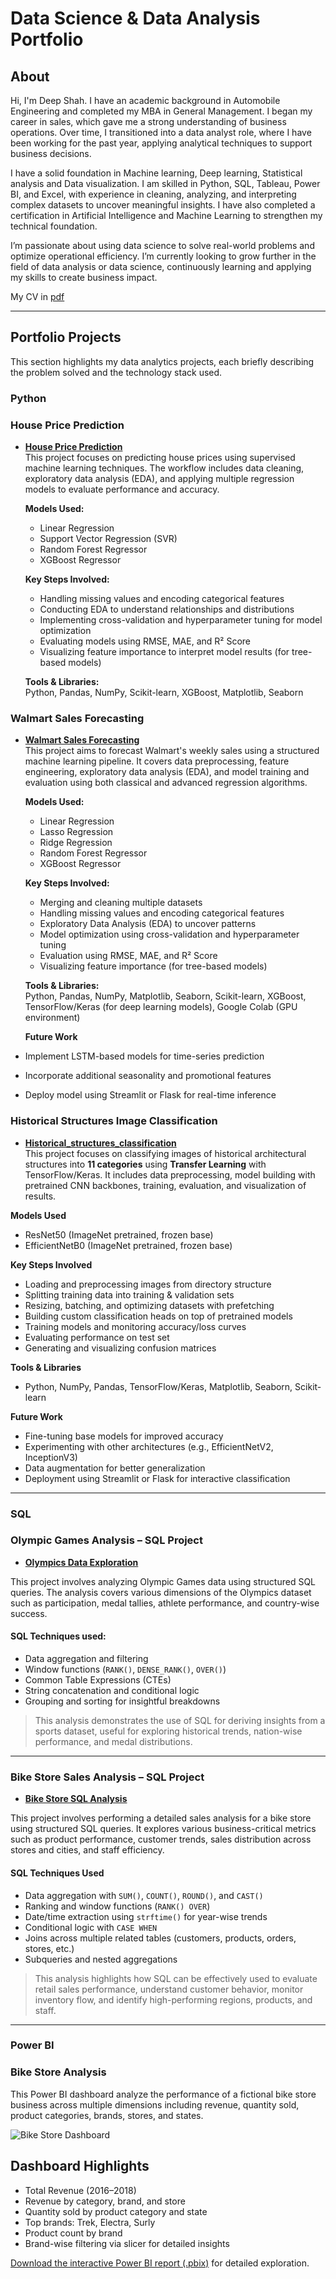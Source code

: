 # Data Science & Data Analysis Portfolio

##  About

Hi, I'm Deep Shah. I have an academic background in Automobile Engineering and completed my MBA in General Management. I began my career in sales, which gave me a strong understanding of business operations. Over time, I transitioned into a data analyst role, where I have been working for the past year, applying analytical techniques to support business decisions.

I have a solid foundation in Machine learning, Deep learning, Statistical analysis and Data visualization. I am skilled in Python, SQL, Tableau, Power BI, and Excel, with experience in cleaning, analyzing, and interpreting complex datasets to uncover meaningful insights. I have also completed a certification in Artificial Intelligence and Machine Learning to strengthen my technical foundation.

I’m passionate about using data science to solve real-world problems and optimize operational efficiency. I’m currently looking to grow further in the field of data analysis or data science, continuously learning and applying my skills to create business impact.

My CV in [pdf](./Deep%20Shah_Resume.pdf)

---

##  Portfolio Projects
This section highlights my data analytics projects, each briefly describing the problem solved and the technology stack used.

### Python
###  House Price Prediction

- **[House Price Prediction](House%20Price%20Prediction/House_Price_Prediction.ipynb)**  
  This project focuses on predicting house prices using supervised machine learning techniques. The workflow includes data cleaning, exploratory data analysis (EDA), and applying multiple regression models to evaluate performance and accuracy.

  **Models Used:**
  - Linear Regression  
  - Support Vector Regression (SVR)  
  - Random Forest Regressor  
  - XGBoost Regressor  

  **Key Steps Involved:**
  - Handling missing values and encoding categorical features  
  - Conducting EDA to understand relationships and distributions  
  - Implementing cross-validation and hyperparameter tuning for model optimization  
  - Evaluating models using RMSE, MAE, and R² Score  
  - Visualizing feature importance to interpret model results (for tree-based models)  

  **Tools & Libraries:**  
  Python, Pandas, NumPy, Scikit-learn, XGBoost, Matplotlib, Seaborn

### Walmart Sales Forecasting

- **[Walmart Sales Forecasting](Walmart%20Sales%20Forecast/Walmart_Sales_Forecast.ipynb)**  
 This project aims to forecast Walmart's weekly sales using a structured machine learning pipeline. It covers data preprocessing, feature engineering, exploratory data analysis (EDA), and model training and   evaluation using both classical and advanced regression algorithms.

  **Models Used:**
  - Linear Regression
  - Lasso Regression
  - Ridge Regression
  - Random Forest Regressor  
  - XGBoost Regressor  

  **Key Steps Involved:**
  - Merging and cleaning multiple datasets
  - Handling missing values and encoding categorical features
  - Exploratory Data Analysis (EDA) to uncover patterns
  - Model optimization using cross-validation and hyperparameter tuning
  - Evaluation using RMSE, MAE, and R² Score
  - Visualizing feature importance (for tree-based models)

  **Tools & Libraries:**  
   Python, Pandas, NumPy, Matplotlib, Seaborn, Scikit-learn, XGBoost, TensorFlow/Keras (for deep learning models), Google Colab (GPU environment)

   **Future Work**
 - Implement LSTM-based models for time-series prediction
 - Incorporate additional seasonality and promotional features
 - Deploy model using Streamlit or Flask for real-time inference

### Historical Structures Image Classification

- **[Historical_structures_classification](Historical_Structures_Classification.ipynb)**  
 This project focuses on classifying images of historical architectural structures into **11 categories** using **Transfer Learning** with TensorFlow/Keras. It includes data preprocessing, model building with pretrained CNN backbones, training, evaluation, and visualization of results.  

 **Models Used**  
 - ResNet50 (ImageNet pretrained, frozen base)  
 - EfficientNetB0 (ImageNet pretrained, frozen base)
  
 **Key Steps Involved**  
 - Loading and preprocessing images from directory structure  
 - Splitting training data into training & validation sets  
 - Resizing, batching, and optimizing datasets with prefetching  
 - Building custom classification heads on top of pretrained models  
 - Training models and monitoring accuracy/loss curves  
 - Evaluating performance on test set  
 - Generating and visualizing confusion matrices

 **Tools & Libraries**  
 - Python, NumPy, Pandas, TensorFlow/Keras, Matplotlib, Seaborn, Scikit-learn 

 **Future Work**  
 - Fine-tuning base models for improved accuracy  
 - Experimenting with other architectures (e.g., EfficientNetV2, InceptionV3)  
 - Data augmentation for better generalization  
 - Deployment using Streamlit or Flask for interactive classification  

---

### SQL

 ###  Olympic Games Analysis – SQL Project
- **[Olympics Data Exploration](Olympic%20Games%20Analysis/Olympic_Analysis.sql)**  

This project involves analyzing Olympic Games data using structured SQL queries. The analysis covers various dimensions of the Olympics dataset such as participation, medal tallies, athlete performance, and country-wise success.


####  SQL Techniques used:
- Data aggregation and filtering
- Window functions (`RANK()`, `DENSE_RANK()`, `OVER()`)
- Common Table Expressions (CTEs)
- String concatenation and conditional logic
- Grouping and sorting for insightful breakdowns

> This analysis demonstrates the use of SQL for deriving insights from a sports dataset, useful for exploring historical trends, nation-wise performance, and medal distributions.

***
### Bike Store Sales Analysis – SQL Project

- **[Bike Store SQL Analysis](Bike%20Store%20Analysis/Bike_Stores_Analysis.sql)**  

This project involves performing a detailed sales analysis for a bike store using structured SQL queries. It explores various business-critical metrics such as product performance, customer trends, sales distribution across stores and cities, and staff efficiency.


#### SQL Techniques Used

- Data aggregation with `SUM()`, `COUNT()`, `ROUND()`, and `CAST()`
- Ranking and window functions (`RANK() OVER`)
- Date/time extraction using `strftime()` for year-wise trends
- Conditional logic with `CASE WHEN`
- Joins across multiple related tables (customers, products, orders, stores, etc.)
- Subqueries and nested aggregations

> This analysis highlights how SQL can be effectively used to evaluate retail sales performance, understand customer behavior, monitor inventory flow, and identify high-performing regions, products, and staff.


---
### Power BI

### Bike Store Analysis

This Power BI dashboard analyze the performance of a fictional bike store business across multiple dimensions including revenue, quantity sold, product categories, brands, stores, and states.

![Bike Store Dashboard](Bike%20Store%20Analysis/Bike_Store_Dashboard.png) 

## Dashboard Highlights

- Total Revenue (2016–2018)
- Revenue by category, brand, and store
- Quantity sold by product category and state
- Top brands: Trek, Electra, Surly
- Product count by brand
- Brand-wise filtering via slicer for detailed insights

[Download the interactive Power BI report (.pbix)](Bike%20Store%20Analysis/Bike_Store_Analysis.pbix) for detailed exploration.
